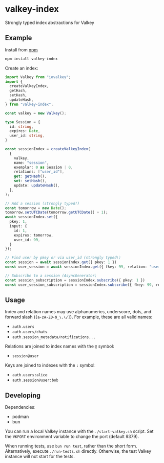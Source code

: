 # valkey-index

Strongly typed index abstractions for Valkey


## Example

Install from [npm](https://www.npmjs.com/package/valkey-index)

```bash
npm install valkey-index
```

Create an index:

```ts
import Valkey from "iovalkey";
import {
  createValkeyIndex,
  getHash,
  setHash,
  updateHash,
} from "valkey-index";

const valkey = new Valkey();

type Session = {
  id: string,
  expires: Date,
  user_id: string,
}

const sessionIndex = createValkeyIndex(
  {
    valkey,
    name: "session",
    exemplar: 0 as Session | 0,
    relations: ["user_id"],
    get: getHash(),
    set: setHash(),
    update: updateHash(),
  },
);

// Add a session (strongly typed!)
const tomorrow = new Date();
tomorrow.setUTCDate(tomorrow.getUTCDate() + 1);
await sessionIndex.set({
  pkey: 1,
  input: {
    id: 1,
    expires: tomorrow,
    user_id: 99,
  }
});

// Find user by pkey or via user_id (strongly typed!)
const session = await sessionIndex.get({ pkey: 1 })
const user_session = await sessionIndex.get({ fkey: 99, relation: "user_id" })

// Subscribe to a session (AsyncGenerator)
const session_subscription = sessionIndex.subscribe({ pkey: 1 })
const user_session_subscription = sessionIndex.subscribe({ fkey: 99, relation: "user_id" })
```


## Usage

Index and relation names may use alphanumerics, underscore, dots, and forward slash (`[a-zA-Z0-9_\.\/]`).
For example, these are all valid names:
* `auth.users`
* `auth.users/chats`
* `auth.session_metadata/notifications...`

Relations are joined to index names with the `@` symbol:
* `session@user`

Keys are joined to indexes with the `:` symbol:
* `auth.users:alice`
* `auth.session@user:bob`


## Developing

Dependencies:
* podman
* bun

You can run a local Valkey instance with the `./start-valkey.sh` script.
Set the `VKPORT` environment variable to change the port (default 6379).

When running tests, use `bun run test`, rather than the short form.
Alternatively, execute `./run-tests.sh` directly.
Otherwise, the test Valkey instance will not start for the tests.